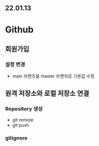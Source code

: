 ## 22.01.13

# Github

## 회원가입

### 설정 변경

- main 브랜츠를 master 브랜치로 기본값 수정

## 원격 저장소와 로컬 저장소 연결

### Repository 생성

- git remote
- git push

### gitignore

